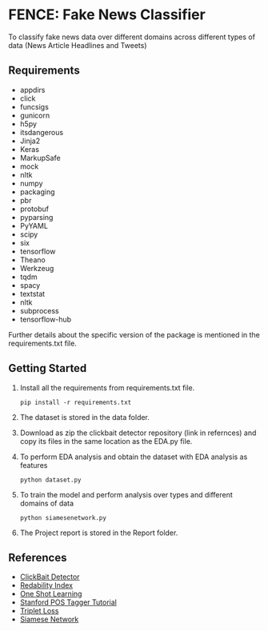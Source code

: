 # FENCE: Fake News Classifier

To classify fake news data over different domains across different types of data (News Article Headlines and Tweets)

## Requirements 

- appdirs
- click
- funcsigs
- gunicorn
- h5py
- itsdangerous
- Jinja2
- Keras
- MarkupSafe
- mock
- nltk
- numpy
- packaging
- pbr
- protobuf
- pyparsing
- PyYAML
- scipy
- six
- tensorflow
- Theano
- Werkzeug
- tqdm
- spacy
- textstat
- nltk
- subprocess
- tensorflow-hub

Further details about the specific version of the package is mentioned in the requirements.txt file.

## Getting Started

1. Install all the requirements from requirements.txt file. 

       pip install -r requirements.txt

2. The dataset is stored in the data folder. 

3. Download as zip the clickbait detector repository (link in refernces) and copy its files in the same location as the EDA.py file.

4. To perform EDA analysis and obtain the dataset with EDA analysis as features

       python dataset.py

5. To train the model and perform analysis over types and different domains of data 

       python siamesenetwork.py

6. The Project report is stored in the Report folder.

## References

- [ClickBait Detector](https://github.com/saurabhmathur96/clickbait-detector)
- [Redability Index](https://www.geeksforgeeks.org/readability-index-pythonnlp/)
- [One Shot Learning](https://towardsdatascience.com/one-shot-learning-with-siamese-networks-using-keras-17f34e75bb3d)
- [Stanford POS Tagger Tutorial](https://www.linguisticsweb.org/doku.phpid=linguisticsweb:tutorials:linguistics_tutorials:automaticannotation:stanford_pos_tagger_python)
- [Triplet Loss](https://www.youtube.com/watch?v=d2XB5-tuCWU)
- [Siamese Network](https://github.com/koushikkonwar/Few-Shot-)